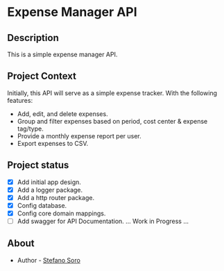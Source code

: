 # Expense Manager API 

## Description

This is a simple expense manager API.

## Project Context

Initially, this API will serve as a simple expense tracker. With the following features:
- Add, edit, and delete expenses.
- Group and filter expenses based on period, cost center & expense tag/type.
- Provide a monthly expense report per user.
- Export expenses to CSV.

## Project status

- [x] Add initial app design.
- [x] Add a logger package.
- [x] Add a http router package.
- [x] Config database.
- [x] Config core domain mappings.
- [ ] Add swagger for API Documentation.
... Work in Progress ...

## About

- Author - [Stefano Soro](https://www.linkedin.com/in/stefanosorodeveloper/)
